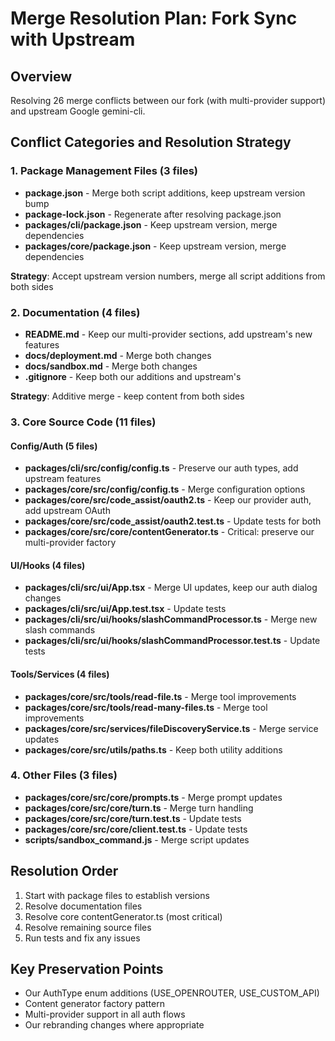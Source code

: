 # Merge Resolution Plan: Fork Sync with Upstream

## Overview
Resolving 26 merge conflicts between our fork (with multi-provider support) and upstream Google gemini-cli.

## Conflict Categories and Resolution Strategy

### 1. Package Management Files (3 files)
- **package.json** - Merge both script additions, keep upstream version bump
- **package-lock.json** - Regenerate after resolving package.json
- **packages/cli/package.json** - Keep upstream version, merge dependencies
- **packages/core/package.json** - Keep upstream version, merge dependencies

**Strategy**: Accept upstream version numbers, merge all script additions from both sides

### 2. Documentation (4 files)
- **README.md** - Keep our multi-provider sections, add upstream's new features
- **docs/deployment.md** - Merge both changes
- **docs/sandbox.md** - Merge both changes
- **.gitignore** - Keep both our additions and upstream's

**Strategy**: Additive merge - keep content from both sides

### 3. Core Source Code (11 files)
#### Config/Auth (5 files)
- **packages/cli/src/config/config.ts** - Preserve our auth types, add upstream features
- **packages/core/src/config/config.ts** - Merge configuration options
- **packages/core/src/code_assist/oauth2.ts** - Keep our provider auth, add upstream OAuth
- **packages/core/src/code_assist/oauth2.test.ts** - Update tests for both
- **packages/core/src/core/contentGenerator.ts** - Critical: preserve our multi-provider factory

#### UI/Hooks (4 files)
- **packages/cli/src/ui/App.tsx** - Merge UI updates, keep our auth dialog changes
- **packages/cli/src/ui/App.test.tsx** - Update tests
- **packages/cli/src/ui/hooks/slashCommandProcessor.ts** - Merge new slash commands
- **packages/cli/src/ui/hooks/slashCommandProcessor.test.ts** - Update tests

#### Tools/Services (4 files)
- **packages/core/src/tools/read-file.ts** - Merge tool improvements
- **packages/core/src/tools/read-many-files.ts** - Merge tool improvements
- **packages/core/src/services/fileDiscoveryService.ts** - Merge service updates
- **packages/core/src/utils/paths.ts** - Keep both utility additions

### 4. Other Files (3 files)
- **packages/core/src/core/prompts.ts** - Merge prompt updates
- **packages/core/src/core/turn.ts** - Merge turn handling
- **packages/core/src/core/turn.test.ts** - Update tests
- **packages/core/src/core/client.test.ts** - Update tests
- **scripts/sandbox_command.js** - Merge script updates

## Resolution Order
1. Start with package files to establish versions
2. Resolve documentation files
3. Resolve core contentGenerator.ts (most critical)
4. Resolve remaining source files
5. Run tests and fix any issues

## Key Preservation Points
- Our AuthType enum additions (USE_OPENROUTER, USE_CUSTOM_API)
- Content generator factory pattern
- Multi-provider support in all auth flows
- Our rebranding changes where appropriate